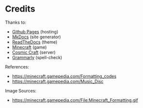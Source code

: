 <h1>Credits</h1>

Thanks to:

  - [Github Pages](https://pages.github.com/) (hosting)
  - [MkDocs](http://www.mkdocs.org/) (site generator)
  - [ReadTheDocs](https://readthedocs.org/) (theme)
  - [Minecraft](minecraft.net) (game)
  - [Cosmic Craft](cosmicmc.com) (server)  
  - [Grammarly](grammarly.com) (spell-check)

References:

  - https://minecraft.gamepedia.com/Formatting_codes
  - https://minecraft.gamepedia.com/Music_Disc

Image Sources:

  - https://minecraft.gamepedia.com/File:Minecraft_Formatting.gif
